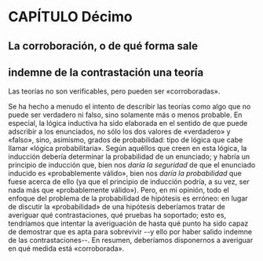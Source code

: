 # CAPÍTULO Décimo

## La corroboración, o de qué forma sale
## indemne de la contrastación una teoría

Las teorías no son verificables, pero pueden ser «corroboradas».

Se ha hecho a menudo el intento de describir las teorías como
algo que no puede ser verdadero ni falso, sino solamente más o menos
probable. En especial, la lógica inductiva ha sido elaborada en
el sentido de que puede adscribir a los enunciados, no sólo los dos
valores de «verdadero» y «falso», sino, asimismo, grados de probabilidad:
tipo de lógica que cabe llamar «lógica probabilitaria». Según
aquéllos que creen en esta lógica, la inducción debería determinar
la probabilidad de un enunciado; y habría un principio de inducción
que, bien nos *daría la seguridad* de que el enunciado inducido
es «probablemente válido», bien nos *daría la probabilidad* que fuese
acerca de ello (ya que el principio de inducción podría, a su vez, ser
nada más que «probablemente válido»). Pero, en mi opinión, todo
el enfoque del problema de la probabilidad de hipótesis es erróneo:
en lugar de discutir la «probabilidad» de una hipótesis deberíamos
tratar de averiguar qué contrastaciones, qué pruebas ha soportado;
esto es, tendríamos que intentar la averiguación de hasta qué punto
ha sido capaz de demostrar que es apta para sobrevivir --y ello por
haber salido indemne de las contrastaciones--. En resumen, deberíamos disponernos a averiguar en qué medida está «corroborada».
